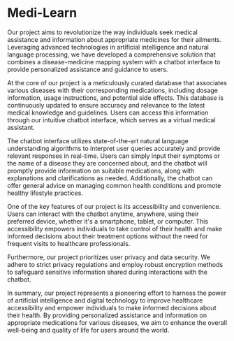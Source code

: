 # Medi-Learn

Our project aims to revolutionize the way individuals seek medical assistance and information about appropriate medicines for their ailments. Leveraging advanced technologies in artificial intelligence and natural language processing, we have developed a comprehensive solution that combines a disease-medicine mapping system with a chatbot interface to provide personalized assistance and guidance to users.

At the core of our project is a meticulously curated database that associates various diseases with their corresponding medications, including dosage information, usage instructions, and potential side effects. This database is continuously updated to ensure accuracy and relevance to the latest medical knowledge and guidelines. Users can access this information through our intuitive chatbot interface, which serves as a virtual medical assistant.

The chatbot interface utilizes state-of-the-art natural language understanding algorithms to interpret user queries accurately and provide relevant responses in real-time. Users can simply input their symptoms or the name of a disease they are concerned about, and the chatbot will promptly provide information on suitable medications, along with explanations and clarifications as needed. Additionally, the chatbot can offer general advice on managing common health conditions and promote healthy lifestyle practices.

One of the key features of our project is its accessibility and convenience. Users can interact with the chatbot anytime, anywhere, using their preferred device, whether it's a smartphone, tablet, or computer. This accessibility empowers individuals to take control of their health and make informed decisions about their treatment options without the need for frequent visits to healthcare professionals.

Furthermore, our project prioritizes user privacy and data security. We adhere to strict privacy regulations and employ robust encryption methods to safeguard sensitive information shared during interactions with the chatbot.

In summary, our project represents a pioneering effort to harness the power of artificial intelligence and digital technology to improve healthcare accessibility and empower individuals to make informed decisions about their health. By providing personalized assistance and information on appropriate medications for various diseases, we aim to enhance the overall well-being and quality of life for users around the world.
